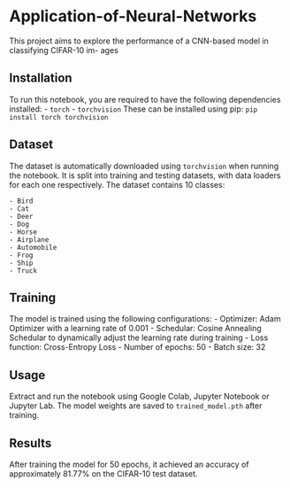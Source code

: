 # Application-of-Neural-Networks
This project aims to explore the performance of a CNN-based model in classifying CIFAR-10 im-
ages

## Installation
To run this notebook, you are required to have the following dependencies installed:
    - `torch`
    - `torchvision`
These can be installed using pip:
    `pip install torch torchvision`

## Dataset
The dataset is automatically downloaded using `torchvision` when running the notebook.
It is split into training and testing datasets, with data loaders for each one respectively.
The dataset contains 10 classes:
    
    - Bird
    - Cat
    - Deer
    - Dog
    - Horse
    - Airplane
    - Automobile
    - Frog
    - Ship
    - Truck

## Training
The model is trained using the following configurations:
    - Optimizer: Adam Optimizer with a learning rate of 0.001
    - Schedular: Cosine Annealing Schedular to dynamically adjust the learning rate during training
    - Loss function: Cross-Entropy Loss
    - Number of epochs: 50
    - Batch size: 32

## Usage
Extract and run the notebook using Google Colab, Jupyter Notebook or Jupyter Lab.
The model weights are saved to `trained_model.pth` after training.

## Results
After training the model for 50 epochs, it achieved an accuracy of approximately 81.77% on the CIFAR-10 test dataset.